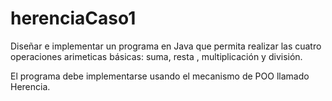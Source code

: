# herenciaCaso1
Diseñar e implementar un programa en Java que permita realizar las cuatro operaciones arimeticas básicas: suma, resta , multiplicación y división.

El programa debe implementarse usando el mecanismo de POO llamado Herencia.
